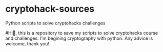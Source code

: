 # cryptohack-sources
Python scripts to solve cryptohacks challenges

#Hi👋, this is a repository to save my scripts to solve cryptohacks course and challenges. I'm begining cryptography with python. Any advice is welcome, thank you!
